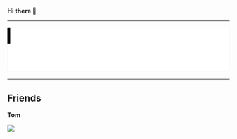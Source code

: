 **Hi there 👋**

---

![](banner.svg)

---
## Friends

**Tom**

![](https://i.insider.com/4efd9b8b69bedd682c000022?width=200)



<!--
**josa42/josa42** is a ✨ _special_ ✨ repository because its `README.md` (this file) appears on your GitHub profile.

Here are some ideas to get you started:

- 🔭 I’m currently working on ...
- 🌱 I’m currently learning ...
- 👯 I’m looking to collaborate on ...
- 🤔 I’m looking for help with ...
- 💬 Ask me about ...
- 📫 How to reach me: ...
- 😄 Pronouns: ...
- ⚡ Fun fact: ...
-->
